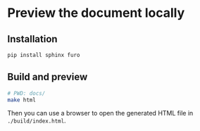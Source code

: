 # Preview the document locally

## Installation

```bash
pip install sphinx furo
```

## Build and preview

```bash
# PWD: docs/
make html
```
Then you can use a browser to open the generated HTML file in `./build/index.html`.
